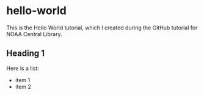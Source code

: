 # hello-world
This is the Hello World tutorial, which I created during the GitHub tutorial for NOAA Central Library.

## Heading 1

Here is a list:

* item 1
* item 2
